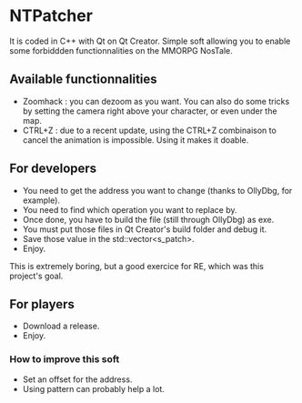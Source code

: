 # NTPatcher
It is coded in C++ with Qt on Qt Creator.
Simple soft allowing you to enable some forbiddden functionnalities on the MMORPG NosTale.

## Available functionnalities
- Zoomhack : you can dezoom as you want. You can also do some tricks by setting the camera right above your character, or even under the map.
- CTRL+Z : due to a recent update, using the CTRL+Z combinaison to cancel the animation is impossible. Using it makes it doable.

## For developers
- You need to get the address you want to change (thanks to OllyDbg, for example).
- You need to find which operation you want to replace by.
- Once done, you have to build the file (still through OllyDbg) as exe.
- You must put those files in Qt Creator's build folder and debug it.
- Save those value in the std::vector<s_patch>.
- Enjoy.

This is extremely boring, but a good exercice for RE, which was this project's goal.

## For players
- Download a release.
- Enjoy.

### How to improve this soft
- Set an offset for the address.
- Using pattern can probably help a lot.
